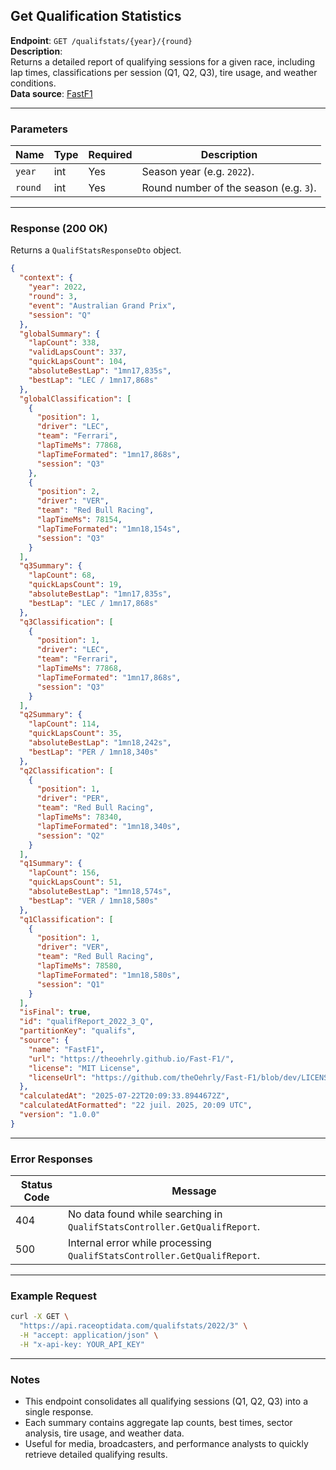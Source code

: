 ## Get Qualification Statistics

**Endpoint**: `GET /qualifstats/{year}/{round}`  
**Description**:  
Returns a detailed report of qualifying sessions for a given race, including lap times, classifications per session (Q1, Q2, Q3), tire usage, and weather conditions.  
**Data source**: [FastF1](https://theoehrly.github.io/Fast-F1/)

---

### Parameters

| Name     | Type   | Required | Description |
|----------|--------|----------|-------------|
| `year`   | int    | Yes      | Season year (e.g. `2022`). |
| `round`  | int    | Yes      | Round number of the season (e.g. `3`). |

---

### Response (200 OK)

Returns a `QualifStatsResponseDto` object.

```json
{
  "context": {
    "year": 2022,
    "round": 3,
    "event": "Australian Grand Prix",
    "session": "Q"
  },
  "globalSummary": {
    "lapCount": 338,
    "validLapsCount": 337,
    "quickLapsCount": 104,
    "absoluteBestLap": "1mn17,835s",
    "bestLap": "LEC / 1mn17,868s"
  },
  "globalClassification": [
    {
      "position": 1,
      "driver": "LEC",
      "team": "Ferrari",
      "lapTimeMs": 77868,
      "lapTimeFormated": "1mn17,868s",
      "session": "Q3"
    },
    {
      "position": 2,
      "driver": "VER",
      "team": "Red Bull Racing",
      "lapTimeMs": 78154,
      "lapTimeFormated": "1mn18,154s",
      "session": "Q3"
    }
  ],
  "q3Summary": {
    "lapCount": 68,
    "quickLapsCount": 19,
    "absoluteBestLap": "1mn17,835s",
    "bestLap": "LEC / 1mn17,868s"
  },
  "q3Classification": [
    {
      "position": 1,
      "driver": "LEC",
      "team": "Ferrari",
      "lapTimeMs": 77868,
      "lapTimeFormated": "1mn17,868s",
      "session": "Q3"
    }
  ],
  "q2Summary": {
    "lapCount": 114,
    "quickLapsCount": 35,
    "absoluteBestLap": "1mn18,242s",
    "bestLap": "PER / 1mn18,340s"
  },
  "q2Classification": [
    {
      "position": 1,
      "driver": "PER",
      "team": "Red Bull Racing",
      "lapTimeMs": 78340,
      "lapTimeFormated": "1mn18,340s",
      "session": "Q2"
    }
  ],
  "q1Summary": {
    "lapCount": 156,
    "quickLapsCount": 51,
    "absoluteBestLap": "1mn18,574s",
    "bestLap": "VER / 1mn18,580s"
  },
  "q1Classification": [
    {
      "position": 1,
      "driver": "VER",
      "team": "Red Bull Racing",
      "lapTimeMs": 78580,
      "lapTimeFormated": "1mn18,580s",
      "session": "Q1"
    }
  ],
  "isFinal": true,
  "id": "qualifReport_2022_3_Q",
  "partitionKey": "qualifs",
  "source": {
    "name": "FastF1",
    "url": "https://theoehrly.github.io/Fast-F1/",
    "license": "MIT License",
    "licenseUrl": "https://github.com/theOehrly/Fast-F1/blob/dev/LICENSE"
  },
  "calculatedAt": "2025-07-22T20:09:33.8944672Z",
  "calculatedAtFormatted": "22 juil. 2025, 20:09 UTC",
  "version": "1.0.0"
}
```

---

### Error Responses

| Status Code | Message |
|-------------|---------|
| 404         | No data found while searching in `QualifStatsController.GetQualifReport`. |
| 500         | Internal error while processing `QualifStatsController.GetQualifReport`.  |

---

### Example Request

```bash
curl -X GET \
  "https://api.raceoptidata.com/qualifstats/2022/3" \
  -H "accept: application/json" \
  -H "x-api-key: YOUR_API_KEY"
```

---

### Notes

- This endpoint consolidates all qualifying sessions (Q1, Q2, Q3) into a single response.  
- Each summary contains aggregate lap counts, best times, sector analysis, tire usage, and weather data.  
- Useful for media, broadcasters, and performance analysts to quickly retrieve detailed qualifying results.
